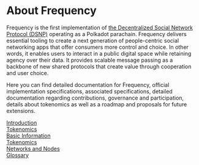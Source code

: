 # About Frequency

Frequency is the first implementation of [the Decentralized Social Network Protocol (DSNP)](https://www.dsnp.org/) operating as a Polkadot parachain.
Frequency delivers essential tooling to create a next generation of people-centric social networking apps that offer consumers more control and choice.
In other words, it enables users to interact in a public digital space while retaining agency over their data.
It provides scalable message passing as a backbone of new shared protocols that create value through cooperation and user choice.

Here you can find detailed documentation for Frequency, official implementation specifications, associated specifications, detailed documentation regarding contributions, governance and participation, details about tokenomics as well as a roadmap and proposals for future extensions.

<div class="button-links">
	<a href="General.html"><div>Introduction</div></a>
	<a href="Tokenomics/TokenomicsOverview.html"><div>Tokenomics</div></a>
</div>

<div class="button-links">
	<a href="Basics/Overview.html"><div>Basic Information</div></a>
	<a href="Tokenomics/TokenomicsOverview.html"><div>Tokenomics</div></a>
</div>
<div class="button-links">
	<a href="Networks/Overview.html"><div>Networks and Nodes</div></a>
	<a href="glossary.html"><div>Glossary</div></a>
</div>

<!-- FUTURE Links once these pages are filled out... -->

<!--
<div class="button-links">
	<a href="Roadmap.html"><div>Roadmap</div></a>
	<a href="Governance/Overview.html"><div>Governance</div></a>
</div>
-->
